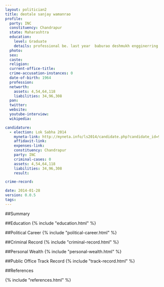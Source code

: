 ```yaml
---
layout: politician2
title: deotale sanjay wamanrao
profile: 
  party: INC
  constituency: Chandrapur
  state: Maharashtra
  education: 
    level: Graduate
    details: professional be. last year  baburao deshmukh engginerring college  dist. vardha  nagpur university  nagpur  year 1988
  photo: 
  sex: 
  caste: 
  religion: 
  current-office-title: 
  crime-accusation-instances: 0
  date-of-birth: 1964
  profession: 
  networth: 
    assets: 4,54,64,118
    liabilities: 34,96,308
  pan: 
  twitter: 
  website: 
  youtube-interview: 
  wikipedia: 

candidature: 
  - election: Lok Sabha 2014
    myneta-link: http://myneta.info/ls2014/candidate.php?candidate_id=921
    affidavit-link: 
    expenses-link: 
    constituency: Chandrapur 
    party: INC
    criminal-cases: 0
    assets: 4,54,64,118
    liabilities: 34,96,308
    result:  

crime-record: 

date: 2014-01-28
version: 0.0.5
tags: 
---
```

##Summary


##Education
{% include "education.html" %}


##Political Career
{% include "political-career.html" %}


##Criminal Record
{% include "criminal-record.html" %}


##Personal Wealth
{% include "personal-wealth.html" %}


##Public Office Track Record
{% include "track-record.html" %}


##References


{% include "references.html" %}